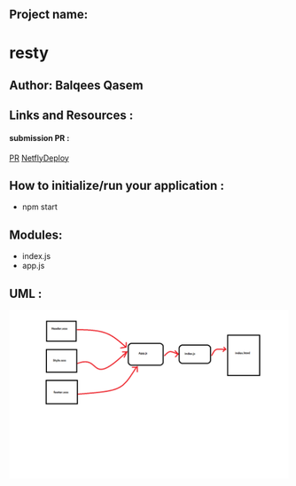 ## Project name:

   # resty

## Author: Balqees Qasem

## Links and Resources :
   #### submission PR :
   
   [PR](https://github.com/Balqees-401-advanced-javascript/resty/pull/1)
   [NetflyDeploy](https://5f00e922018aa3672fe21d83--happy-lumiere-1ddee3.netlify.app/)      


## How to initialize/run your application :
  -  npm start

## Modules:

 - index.js
 - app.js


## UML :
 
 ![UML](https://github.com/Balqees-401-advanced-javascript/resty/blob/base/reactCss.png)
        
